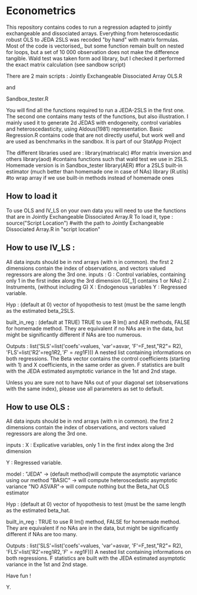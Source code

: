 # Econometrics
This repository contains codes to run a regression adapted to jointly exchangeable and dissociated arrays. 
Everything from heteroscedastic robust OLS to JEDA 2SLS was recoded "by hand" with matrix formulas.
Most of the code is vectorised,, but some function remain built on nested for loops, but a set of 10  000 observation does not make the difference tangible. Wald test was taken form aod library, but I checked it performed the exact matrix calculation (see sandbow script)

There are 2 main scripts :
Jointly Exchangeable Dissociated Array OLS.R

and

Sandbox_tester.R

You will find all the functions required to run a JEDA-2SLS in the first one.
The second one contains many tests of the functions, but also illustration.
I mainly used it to generate 2d JEDAS with endogeneity, control variables and heteroscedasticity, using Aldous(1981) representation.
Basic Regression.R contains code that are not directly useful, but work well and are used as benchmarks in the sandbox.
It is part of our StatApp Project

The different libraries used are : 
library(matrixcalc) #for matrix inversion and others
library(aod) #contains functions such that wald test we use in 2SLS. Homemade version is in Sandbox_tester
library(AER) #for a 2SLS built-in estimator (much better than homemade one in case of NAs)
library (R.utils) #to wrap array if we use built-in methods instead of homemade ones

## How to load it 
To use OLS and IV_LS on your own data you will need to use the functions that are in Jointly Exchangeable Dissociated Array.R
To load it, type :
source("Script Location") #with the path to Jointly Exchangeable Dissociated Array.R in "script location"

## How to use IV_LS :
All data inputs should be in n*n*d arrays (with n in common). the first 2 dimensions contain the index of observations, and vectors valued regressors are along the 3rd one.
inputs :
G : Control variables, containing only 1 in the first index along the 3rd dimension
(G[,,1] contains 1 or NAs)
Z : Instruments, (without including G)
X : Endogenous variables
Y : Regressed variable. 

Hyp : (default at 0) vector of hyopothesis to test (must be the same length as the estimated beta_2SLS.

built_in_reg : (default at TRUE) TRUE to use R lm() and AER methods, FALSE for homemade method. They are equivalent if no NAs are in the data, but might be significantly different if NAs are too numerous.

Outputs : 
list('SLS'=list('coefs'=values, 'var'=asvar, 'F'=F_test,"R2"= R2),
      'FLS'=list('R2'=reg1$R2,'F'=reg1$F)))
A nested list containing informations on both regressions. 
The Beta vector contains the control coefficients (starting with 1) and X coefficients, in the same order as given.
F statistics are built with the JEDA estimated asymptotic variance in the 1st and 2nd stage.

Unless you are sure not to have NAs out of your diagonal set (observations with the same index), please use all parameters as set to default. 
## How to use OLS :
All data inputs should be in n*n*d arrays (with n in common). the first 2 dimensions contain the index of observations, and vectors valued regressors are along the 3rd one.

inputs :
X : Explicative variables, only 1 in the first index along the 3rd dimension

Y : Regressed variable.

model : "JEDA"    -> (default method)will compute the asymptotic variance using our method
        "BASIC"   -> will compute heteroscedastic asymptotic variance
        "NO ASVAR"-> will compute nothing but the Beta_hat OLS estimator
        
Hyp : (default at 0) vector of hyopothesis to test (must be the same length as the estimated beta_hat.

built_in_reg : TRUE to use R lm() method, FALSE for homemade method. They are equivalent if no NAs are in the data, but might be significantly different if NAs are too many.

Outputs : 
list('SLS'=list('coefs'=values, 'var'=asvar, 'F'=F_test,"R2"= R2),
      'FLS'=list('R2'=reg1$R2,'F'=reg1$F)))
A nested list containing informations on both regressions.
F statistics are built with the JEDA estimated asymptotic variance in the 1st and 2nd stage.

Have fun !

Y.

